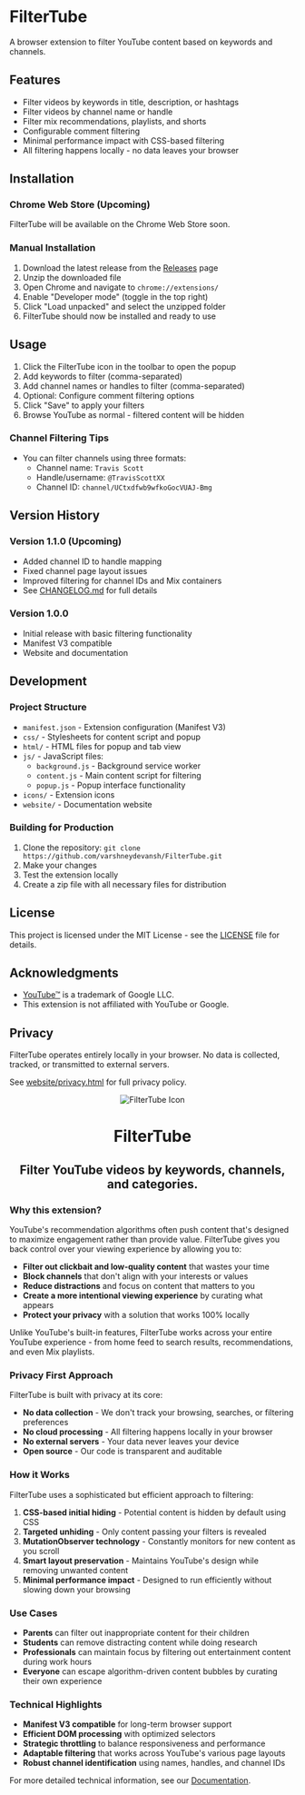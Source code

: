 # FilterTube

A browser extension to filter YouTube content based on keywords and channels.

## Features

- Filter videos by keywords in title, description, or hashtags
- Filter videos by channel name or handle
- Filter mix recommendations, playlists, and shorts
- Configurable comment filtering
- Minimal performance impact with CSS-based filtering
- All filtering happens locally - no data leaves your browser

## Installation

### Chrome Web Store (Upcoming)

FilterTube will be available on the Chrome Web Store soon.

### Manual Installation

1. Download the latest release from the [Releases](https://github.com/varshneydevansh/FilterTube/releases) page
2. Unzip the downloaded file
3. Open Chrome and navigate to `chrome://extensions/`
4. Enable "Developer mode" (toggle in the top right)
5. Click "Load unpacked" and select the unzipped folder
6. FilterTube should now be installed and ready to use

## Usage

1. Click the FilterTube icon in the toolbar to open the popup
2. Add keywords to filter (comma-separated)
3. Add channel names or handles to filter (comma-separated)
4. Optional: Configure comment filtering options
5. Click "Save" to apply your filters
6. Browse YouTube as normal - filtered content will be hidden

### Channel Filtering Tips

- You can filter channels using three formats:
  - Channel name: `Travis Scott`
  - Handle/username: `@TravisScottXX`
  - Channel ID: `channel/UCtxdfwb9wfkoGocVUAJ-Bmg`

## Version History

### Version 1.1.0 (Upcoming)
- Added channel ID to handle mapping
- Fixed channel page layout issues
- Improved filtering for channel IDs and Mix containers
- See [CHANGELOG.md](CHANGELOG.md) for full details

### Version 1.0.0
- Initial release with basic filtering functionality
- Manifest V3 compatible
- Website and documentation

## Development

### Project Structure

- `manifest.json` - Extension configuration (Manifest V3)
- `css/` - Stylesheets for content script and popup
- `html/` - HTML files for popup and tab view
- `js/` - JavaScript files:
  - `background.js` - Background service worker
  - `content.js` - Main content script for filtering
  - `popup.js` - Popup interface functionality
- `icons/` - Extension icons
- `website/` - Documentation website

### Building for Production

1. Clone the repository: `git clone https://github.com/varshneydevansh/FilterTube.git`
2. Make your changes
3. Test the extension locally
4. Create a zip file with all necessary files for distribution

## License

This project is licensed under the MIT License - see the [LICENSE](LICENSE) file for details.

## Acknowledgments

- [YouTube™](https://www.youtube.com/) is a trademark of Google LLC.
- This extension is not affiliated with YouTube or Google.

## Privacy

FilterTube operates entirely locally in your browser. No data is collected, tracked, or transmitted to external servers.

See [website/privacy.html](https://varshneydevansh.github.io/FilterTube/website/privacy.html) for full privacy policy.

<div align="center">
  <img src="https://github.com/varshneydevansh/FilterTube/blob/master/icons/icon-128.png" alt="FilterTube Icon">
  <h1>FilterTube</h1>
  <h2>Filter YouTube videos by keywords, channels, and categories.</h2>
</div>

### Why this extension?

YouTube's recommendation algorithms often push content that's designed to maximize engagement rather than provide value. FilterTube gives you back control over your viewing experience by allowing you to:

- **Filter out clickbait and low-quality content** that wastes your time
- **Block channels** that don't align with your interests or values
- **Reduce distractions** and focus on content that matters to you
- **Create a more intentional viewing experience** by curating what appears
- **Protect your privacy** with a solution that works 100% locally

Unlike YouTube's built-in features, FilterTube works across your entire YouTube experience - from home feed to search results, recommendations, and even Mix playlists.

### Privacy First Approach

FilterTube is built with privacy at its core:

- **No data collection** - We don't track your browsing, searches, or filtering preferences
- **No cloud processing** - All filtering happens locally in your browser
- **No external servers** - Your data never leaves your device
- **Open source** - Our code is transparent and auditable

### How it Works

FilterTube uses a sophisticated but efficient approach to filtering:

1. **CSS-based initial hiding** - Potential content is hidden by default using CSS
2. **Targeted unhiding** - Only content passing your filters is revealed
3. **MutationObserver technology** - Constantly monitors for new content as you scroll
4. **Smart layout preservation** - Maintains YouTube's design while removing unwanted content
5. **Minimal performance impact** - Designed to run efficiently without slowing down your browsing

### Use Cases

- **Parents** can filter out inappropriate content for their children
- **Students** can remove distracting content while doing research
- **Professionals** can maintain focus by filtering out entertainment content during work hours
- **Everyone** can escape algorithm-driven content bubbles by curating their own experience

### Technical Highlights

- **Manifest V3 compatible** for long-term browser support
- **Efficient DOM processing** with optimized selectors
- **Strategic throttling** to balance responsiveness and performance
- **Adaptable filtering** that works across YouTube's various page layouts
- **Robust channel identification** using names, handles, and channel IDs

For more detailed technical information, see our [Documentation](DOCUMENTATION.md).
